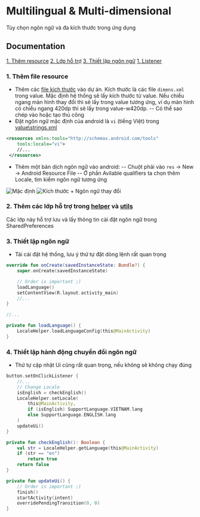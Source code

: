 
# Multilingual & Multi-dimensional

Tùy chọn ngôn ngữ và đa kích thước trong ứng dụng
## Documentation

[1. Thêm resource](#AddResource)
[2. Lớp hỗ trợ](#AddClass)
[3. Thiết lập ngôn ngữ](#LoadLang)
[1. Listener](#Listener)

<a name="AddResource"></a>
### 1. Thêm file resource
- Thêm các [file kích thước](https://github.com/kietkentan/TeachProject/tree/multilple_version/app/src/main/res) vào dự án. Kích thước là các file `dimens.xml` trong value. Mặc định hệ thống sẽ lấy kích thước từ value. Nếu chiều ngang màn hình thay đổi thì sẽ lấy trong value tương ứng, ví dụ màn hình có chiều ngang 420dp thì sẽ lấy trong value-w420dp.
-- Có thể sao chép vào hoặc tạo thủ công
- Đặt ngôn ngữ mặc định của android là `vi` (tiếng Việt) trong [value\strings.xml](https://github.com/kietkentan/TeachProject/blob/multilple_version/app/src/main/res/values/strings.xml)
```xml
<resources xmlns:tools="http://schemas.android.com/tools"
    tools:locale="vi">
    //...
 </resources>
```
- Thêm một bản dịch ngôn ngữ vào android: 
-- Chuột phải vào `res` -> New -> Android Resource File
-- Ở phần Avilable qualifiers ta chọn thêm Locale, tìm kiếm ngôn ngữ tương ứng

![Mặc định](https://github.com/kietkentan/TeachProject/assets/55453955/e5d50d6d-5cf7-4c06-8eb6-eccddb1310bd)
![Kích thước + Ngôn ngữ thay đổi](https://github.com/kietkentan/TeachProject/assets/55453955/e92ea1c2-945b-404e-836c-25c66289866d)
<a name="AddClass"></a>
### 2. Thêm các lớp hỗ trợ trong [helper](https://github.com/kietkentan/TeachProject/tree/multilple_version/app/src/main/java/com/khtn/teachproject/helper) và [utils](https://github.com/kietkentan/TeachProject/tree/multilple_version/app/src/main/java/com/khtn/teachproject/utils)
Các lớp này hỗ trợ lưu và lấy thông tin cài đặt ngôn ngữ trong SharedPreferences
<a name="LoadLang"></a>
### 3. Thiết lập ngôn ngữ
- Tải cài đặt hệ thống, lưu ý thứ tự đặt dòng lệnh rất quan trọng
```kotlin
override fun onCreate(savedInstanceState: Bundle?) {
    super.onCreate(savedInstanceState)

    // Order is important ;)
    loadLanguage()
    setContentView(R.layout.activity_main)
    //...
}

//...

private fun loadLanguage() {
    LocaleHelper.loadLanguageConfig(this@MainActivity)
}
```
<a name="Listener"></a>
### 4. Thiết lập hành động chuyển đổi ngôn ngữ
- Thứ tự cập nhật Ui cũng rất quan trọng, nếu không sẽ không chạy đúng
```kotlin
button.setOnClickListener {
    //...
    // Change Locale
    isEnglish = checkEnglish()
    LocaleHelper.setLocale(
        this@MainActivity,
        if (isEnglish) SupportLanguage.VIETNAM.lang
        else SupportLanguage.ENGLISH.lang
    )
    updateUi()
}

private fun checkEnglish(): Boolean {
    val str = LocaleHelper.getLanguage(this@MainActivity)
    if (str == "en")
        return true
    return false
}

private fun updateUi() {
    // Order is important ;)
    finish()
    startActivity(intent)
    overridePendingTransition(0, 0)
}
```
